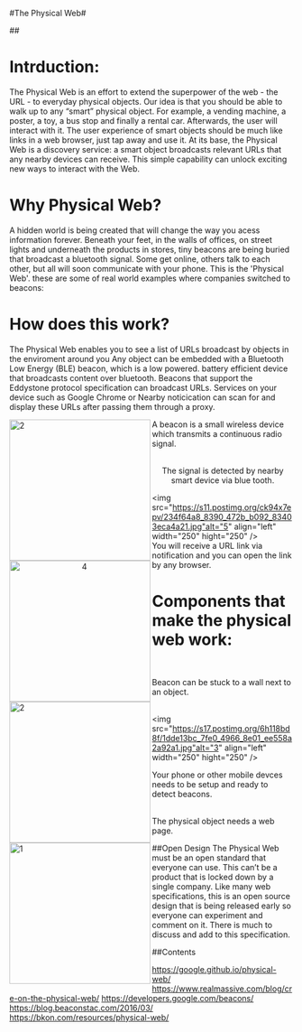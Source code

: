 #The Physical Web#

##<h1>Intrduction:</h1>
The Physical Web is an effort to extend the superpower of the web - the URL - to everyday physical objects. 
Our idea is that you should be able to walk up to any “smart” physical object. 
For example, a vending machine, a poster, a toy, a bus stop and finally a rental car. Afterwards, the user will interact with it. 
The user experience of smart objects should be much like links in a web browser, just tap away and use it.
At its base, the Physical Web is a discovery service: a smart object broadcasts relevant URLs that any nearby devices can receive.
This simple capability can unlock exciting new ways to interact with the Web.
 
 
<h1>Why Physical Web?</h1>

A hidden world is being created that will change the way you acess information forever. Beneath your feet, in the walls of offices, on street lights
and underneath the products in stores, tiny beacons are being buried that broadcast a bluetooth signal. Some get online, others talk to each other, but all will soon communicate with your 
phone. This is the 'Physical Web'. these are some of real world examples where companies switched to beacons:
 
<h1>How does this work?</h1>


The Physical Web enables you to see a list of URLs broadcast by objects in the enviroment around you Any object can
be embedded with a Bluetooth Low Energy (BLE) beacon, which is a low powered. battery efficient device that broadcasts content over
bluetooth. Beacons that support the Eddystone protocol specification can broadcast URLs. Services on your device such as Google Chrome or Nearby noticication 
can scan for and display these URLs after passing them through a proxy.

<div hight="700" width="700" align="left">
<img src="http://www.twinsoft.se/images/beacon.png"alt="2" align="left" width="250" hight="250"	/>

<p align="left">A beacon is a small wireless device which transmits a continuous radio signal.<p>
</div>


<div hight="500" width="500" align="center">
<img src="https://s21.postimg.org/mjrta3uwn/33e299a6_5bc3_4808_a525_ba60878d364c.jpg"alt="4" align="left" width="250" hight="250"	/>
</br>
The signal is detected by nearby smart device via blue tooth.
</div>


<img src="https://s11.postimg.org/ck94x7epv/234f64a8_8390_472b_b092_83403eca4a21.jpg"alt="5" align="left" width="250" hight="250"	/>
</br>
You will receive a URL link via notification and you can open the link by any browser.


<h1>Components that make the physical web work:</h1>
<img src="http://www.twinsoft.se/images/beacon.png"alt="2" align="left" width="250" hight="250"	"/>
</br>

Beacon can be stuck to a wall next to an object.
</br>
</br>


<img src="https://s17.postimg.org/6h118bd8f/1dde13bc_7fe0_4966_8e01_ee558a2a92a1.jpg"alt="3" align="left" width="250" hight="250"	/>
</br>

Your phone or other mobile devces needs to be setup and ready to detect beacons.
</br>
</br>

<img src="https://s22.postimg.org/jgug2k1dd/a27100d1_2f10_45b2_aaad_c8ff4891c8bc.jpg" alt="1" align="left" width="250" hight="250"	/>
The physical object needs a web page.

##Open Design
The Physical Web must be an open standard that everyone can use. This can’t be a product that is locked down by a single company. Like many web specifications, this is an open source design that is being released early so everyone can experiment and comment on it. There is much to discuss and add to this specification.



##Contents

https://google.github.io/physical-web/
https://www.realmassive.com/blog/cre-on-the-physical-web/
https://developers.google.com/beacons/
https://blog.beaconstac.com/2016/03/
https://bkon.com/resources/physical-web/